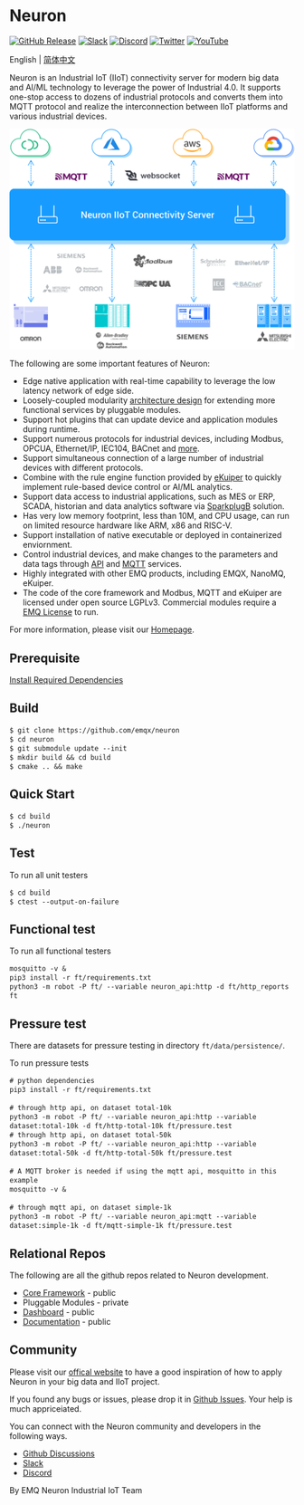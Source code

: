 # Neuron

[![GitHub Release](https://img.shields.io/github/release/neugates/neuron?color=brightgreen&label=Release)](https://github.com/neugates/neuron/releases)
[![Slack](https://img.shields.io/badge/Slack-Neuron-39AE85?logo=slack)](https://slack-invite.emqx.io/)
[![Discord](https://img.shields.io/discord/931086341838622751?label=Discord&logo=discord)](https://discord.gg/xYGf3fQnES)
[![Twitter](https://img.shields.io/badge/Follow-EMQ-1DA1F2?logo=twitter)](https://twitter.com/EMQTech)
[![YouTube](https://img.shields.io/badge/Subscribe-EMQ-FF0000?logo=youtube)](https://www.youtube.com/channel/UC5FjR77ErAxvZENEWzQaO5Q)

English | [简体中文](https://github.com/neugates/neuron/blob/main/README-CN.md)

Neuron is an Industrial IoT (IIoT) connectivity server for modern big data and AI/ML technology to leverage the power of Industrial 4.0. It supports one-stop access to dozens of industrial protocols and converts them into MQTT protocol and realize the interconnection between IIoT platforms and various industrial devices.

![neuron-overview](docs/pictures/neuron-final.png)

The following are some important features of Neuron:

- Edge native application with real-time capability to leverage the low latency network of edge side.
- Loosely-coupled modularity [architecture design](https://neugates.io/docs/en/latest/architecture.html) for extending more functional services by pluggable modules.
- Support hot plugins that can update device and application modules during runtime.
- Support numerous protocols for industrial devices, including Modbus, OPCUA, Ethernet/IP, IEC104, BACnet and [more](https://neugates.io/docs/en/latest/module-plugins/module-list.html).
- Support simultaneous connection of a large number of industrial devices with different protocols.
- Combine with the rule engine function provided by [eKuiper](https://www.lfedge.org/projects/ekuiper) to quickly implement rule-based device control or AI/ML analytics.
- Support data access to industrial applications, such as MES or ERP, SCADA, historian and data analytics software via [SparkplugB](https://neugates.io/docs/en/latest/use_cases.html) solution.
- Has very low memory footprint, less than 10M, and CPU usage, can run on limited resource hardware like ARM, x86 and RISC-V.
- Support installation of native executable or deployed in containerized enviornment.
- Control industrial devices, and make changes to the parameters and data tags through [API](https://neugates.io/docs/en/latest/api.html) and [MQTT](https://neugates.io/docs/en/latest/mqtt.html) services.
- Highly integrated with other EMQ products, including EMQX, NanoMQ, eKuiper.
- The code of the core framework and Modbus, MQTT and eKuiper are licensed under open source LGPLv3. Commercial modules require a [EMQ License](https://neugates.io/docs/en/latest/getting-started/license_policy.html) to run.


For more information, please visit our [Homepage](https://neugates.io).

## Prerequisite

[Install Required Dependencies](https://github.com/neugates/neuron/blob/main/Install-dependencies.md)

## Build

```shell
$ git clone https://github.com/emqx/neuron
$ cd neuron
$ git submodule update --init
$ mkdir build && cd build
$ cmake .. && make
```

## Quick Start

```shell
$ cd build
$ ./neuron
```

## Test

To run all unit testers

```shell
$ cd build
$ ctest --output-on-failure
```

## Functional test

To run all functional testers

```shell
mosquitto -v &
pip3 install -r ft/requirements.txt
python3 -m robot -P ft/ --variable neuron_api:http -d ft/http_reports ft

```

## Pressure test

There are datasets for pressure testing in directory `ft/data/persistence/`.

To run pressure tests

```shell
# python dependencies
pip3 install -r ft/requirements.txt

# through http api, on dataset total-10k
python3 -m robot -P ft/ --variable neuron_api:http --variable dataset:total-10k -d ft/http-total-10k ft/pressure.test
# through http api, on dataset total-50k
python3 -m robot -P ft/ --variable neuron_api:http --variable dataset:total-50k -d ft/http-total-50k ft/pressure.test

# A MQTT broker is needed if using the mqtt api, mosquitto in this example
mosquitto -v &

# through mqtt api, on dataset simple-1k
python3 -m robot -P ft/ --variable neuron_api:mqtt --variable dataset:simple-1k -d ft/mqtt-simple-1k ft/pressure.test

```

## Relational Repos

The following are all the github repos related to Neuron development.

- [Core Framework](https://github.com/emqx/neuron) - public
- Pluggable Modules - private
- [Dashboard](https://github.com/emqx/neuron-dashboard) - public
- [Documentation](https://github.com/emqx/neuron-docs) - public


## Community

Please visit our [offical website](https://neugates.io) to have a good inspiration of how to apply Neuron in your big data and IIoT project.

If you found any bugs or issues, please drop it in [Github Issues](https://github.com/emqx/neuron/issues). Your help is much appriceiated. 

You can connect with the Neuron community and developers in the following ways.

- [Github Discussions](https://github.com/emqx/neuron/discussions)
- [Slack](https://slack-invite.emqx.io/)
- [Discord](https://discord.gg/xYGf3fQnES) 

By EMQ Neuron Industrial IoT Team
